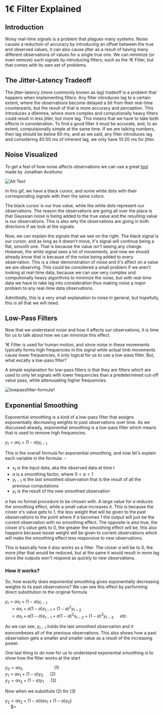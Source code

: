 # 1€ Filter Explained
## Introduction

Noisy real-time signals is a problem that plagues many systems. Noise causes a reductoin of accuracy by introducing an offset between the true and observed values, it can also cause jitter as a result of having many different observations of values for a single true one. We can minimize (or even remove) such signals by introducing filters, such as the 1€ Filter, but that comes with its own set of problems.

## The Jitter-Latency Tradeoff

The jitter-latency (more commonly known as lag) tradeoff is a problem that happens when implementing filters. Any filter introduces lag to a certain extent, where the observations become delayed a bit from their real-time counterparts, but the result of that is more accuracy and perception. This introduces a dilemma, where more complex and computionally heavy filters could result in less jitter, but more lag. This means that we have to take both effects in consideration. To find a good filter it must be accurate, and, to an extent, computaionally simple at the same time. If we are talking numbers, then lag should be below 60 ms, and as we said, any filter introduces lag and considering 40:50 ms of inherent lag, we only have 10:20 ms for jitter.

## Noise Visualized

To get a feel of how noise affects observations we can use a great [tool](https://gery.casiez.net/1euro/InteractiveDemo/) made by Jonathan Aceituno:

![Alt Text](https://i.imgur.com/UcBrq3L.gif)

In this gif, we have a black cursor, and some white dots with their corresponding signals with their the same colors.

The black cursor is our true value, while the white dots represent our observations. The reason the observations are going all over the place is that Gaussian noise is being added to the true value and the resulting value is our observations. This is also why the observations are going in both directions if we look at the signals.

Now, we can explain the signals that we see on the right. The black signal is our cursor, and as long as it doesn't move, it's signal will continue being a flat, smooth one. That is because the value isn't seeing any change. However, the white signal sees a lot of movements, and now we should already know that is because of the noise being added to every observation. This is a clear demonstration of noise and it's affect on a value we are observing. This could be considered a small problem if we aren't looking at real-time data, because we can use very complex and computionally heavy algorithms to minimize the noise, but with real-time data we have to take lag into consideration thus making noise a major problem to any real-time data observations.

Admittedly, this is a very small explanation to noise in general, but hopefully, this is all that we will need.

## Low-Pass Filters

Now that we understand noise and how it affects our observations, it is time for us to talk about how we can minimize this effect.

1€ Filter is used for human motion, and since noise in these movements typically forms high frequencies in the signal while actual limb movements cause lower frequencies, it only logical for us to use a low-pass filter. But, what excatly a low-pass filter? 

A simple explanation for low-pass filters is that they are filters which are used to only let signals with lower frequencies than a predetermined cut-off value pass, while attenuuating higher frequencies.

![lowpassfilter-formula1](https://github.com/MKSharaf/OneEuroFilterExplained/assets/135005981/6193033f-f696-4a43-a8f1-a9164505aaa7)

## Exponential Smoothing

Exponential smoothing is a kind of a low-pass filter that assigns exponentially decreasing weights to past observations over time. As we discussed already, exponential smoothing is a low-pass filter which means that is used to remove high frequencies. 

$y_t = ax_t + (1-a)y_{t-1}$

This is the overall formula for exponential smoothing, and now let's explain each variable in the formula: -

* $x_t$ is the input data, aka the observed data at time $t$
* $a$ is a smoothing factor, where $0 < a < 1$
* $y_{t-1}$ is the last smoothed observation that is the result of all the previous computations
* $y_t$ is the result of the new smoothed observation 

$a$ has no formal procedure to be chosen with. A large value for $a$ reduces the smoothing effect, while a small value increases it. This is because the closer $a$'s value gets to $1$, the less weight that will be given to the past obeservations to the point where if $a$ becomes $1$ the output will just be the current observation with no smoothing effect. The opposite is also true, the closer $a$'s value gets to $0$, the greater the smoothing effect will be, this also happens because lesser weight will be given to current observations which will make the smoothing effect less responsive to new observations.

This is basically how it also works as a filter. The closer $a$ will be to $0$, the more jitter that would be reduced, but at the same it would result in more lag since the outputs won't respond as quickly to new observations. 

### How it works?

So, how exactly does exponential smoothing gives exponentially decreasing weights to its past observations? We can see this effect by performing direct substitution to the original formula

$y_t = ax_t + (1-a)y_{t-1}$ <br/>
&emsp; $= ax_t + a(1-a)x_{t-1} + (1-a)^2y_{t-2}$ <br/>
&emsp; $= ax_t + a(1-a)x_{t-1} + a(1-a)^2x_{t-2} + (1-a)^3y_{t-3}$ &emsp; $etc.$

As we can see, $y_{t-1}$ holds the last smoothed observation and it eoncombeses all of the previous observations. This also shows how a past observation gets a smaller and smaller value as a result of the increasing power.

One last thing to do now for us to understand exponential smoothing is to show how the filter works at the start

$y_0 = ax_0$ &emsp;&emsp;&emsp;&emsp;&emsp;&emsp;&ensp;&nbsp; $(1)$<br/>
$y_1 = ax_1 + (1-a)y_0$ &emsp; $(2)$<br/>
$y_2 = ax_2 + (1-a)y_1$ &emsp; $(3)$<br/>

Now when we substitute $(2)$ for $(3)$

$y_2 = ax_2 + (1-a)(ax_1 + (1-a)y_0)$<br/>
&emsp; $=
